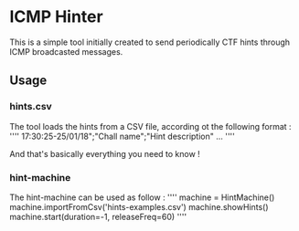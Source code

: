 # ICMP Hinter

This is a simple tool initially created to send periodically CTF hints through ICMP broadcasted messages.

## Usage 


### hints.csv
The tool loads the hints from a CSV file, according ot the following format :
''''
17:30:25-25/01/18";"Chall name";"Hint description"
...
''''

And that's basically everything you need to know !


### hint-machine

The hint-machine can be used as follow :
''''
machine = HintMachine()
machine.importFromCsv('hints-examples.csv')
machine.showHints()
machine.start(duration=-1, releaseFreq=60)
''''





